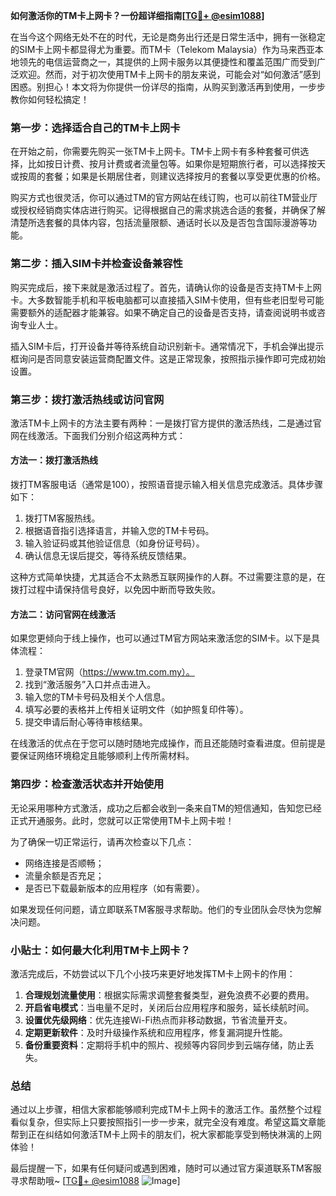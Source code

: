 **如何激活你的TM卡上网卡？一份超详细指南[[TG💪+ @esim1088](https://t.me/s/esim1088)]**

在当今这个网络无处不在的时代，无论是商务出行还是日常生活中，拥有一张稳定的SIM卡上网卡都显得尤为重要。而TM卡（Telekom Malaysia）作为马来西亚本地领先的电信运营商之一，其提供的上网卡服务以其便捷性和覆盖范围广而受到广泛欢迎。然而，对于初次使用TM卡上网卡的朋友来说，可能会对“如何激活”感到困惑。别担心！本文将为你提供一份详尽的指南，从购买到激活再到使用，一步步教你如何轻松搞定！

### 第一步：选择适合自己的TM卡上网卡

在开始之前，你需要先购买一张TM卡上网卡。TM卡上网卡有多种套餐可供选择，比如按日计费、按月计费或者流量包等。如果你是短期旅行者，可以选择按天或按周的套餐；如果是长期居住者，则建议选择按月的套餐以享受更优惠的价格。

购买方式也很灵活，你可以通过TM的官方网站在线订购，也可以前往TM营业厅或授权经销商实体店进行购买。记得根据自己的需求挑选合适的套餐，并确保了解清楚所选套餐的具体内容，包括流量限额、通话时长以及是否包含国际漫游等功能。

### 第二步：插入SIM卡并检查设备兼容性

购买完成后，接下来就是激活过程了。首先，请确认你的设备是否支持TM卡上网卡。大多数智能手机和平板电脑都可以直接插入SIM卡使用，但有些老旧型号可能需要额外的适配器才能兼容。如果不确定自己的设备是否支持，请查阅说明书或咨询专业人士。

插入SIM卡后，打开设备并等待系统自动识别新卡。通常情况下，手机会弹出提示框询问是否同意安装运营商配置文件。这是正常现象，按照指示操作即可完成初始设置。

### 第三步：拨打激活热线或访问官网

激活TM卡上网卡的方法主要有两种：一是拨打官方提供的激活热线，二是通过官网在线激活。下面我们分别介绍这两种方式：

#### 方法一：拨打激活热线
拨打TM客服电话（通常是100），按照语音提示输入相关信息完成激活。具体步骤如下：
1. 拨打TM客服热线。
2. 根据语音指引选择语言，并输入您的TM卡号码。
3. 输入验证码或其他验证信息（如身份证号码）。
4. 确认信息无误后提交，等待系统反馈结果。

这种方式简单快捷，尤其适合不太熟悉互联网操作的人群。不过需要注意的是，在拨打过程中请保持信号良好，以免因中断而导致失败。

#### 方法二：访问官网在线激活
如果您更倾向于线上操作，也可以通过TM官方网站来激活您的SIM卡。以下是具体流程：
1. 登录TM官网（https://www.tm.com.my）。
2. 找到“激活服务”入口并点击进入。
3. 输入您的TM卡号码及相关个人信息。
4. 填写必要的表格并上传相关证明文件（如护照复印件等）。
5. 提交申请后耐心等待审核结果。

在线激活的优点在于您可以随时随地完成操作，而且还能随时查看进度。但前提是要保证网络环境稳定且能够顺利上传所需材料。

### 第四步：检查激活状态并开始使用

无论采用哪种方式激活，成功之后都会收到一条来自TM的短信通知，告知您已经正式开通服务。此时，您就可以正常使用TM卡上网卡啦！

为了确保一切正常运行，请再次检查以下几点：
- 网络连接是否顺畅；
- 流量余额是否充足；
- 是否已下载最新版本的应用程序（如有需要）。

如果发现任何问题，请立即联系TM客服寻求帮助。他们的专业团队会尽快为您解决问题。

### 小贴士：如何最大化利用TM卡上网卡？

激活完成后，不妨尝试以下几个小技巧来更好地发挥TM卡上网卡的作用：
1. **合理规划流量使用**：根据实际需求调整套餐类型，避免浪费不必要的费用。
2. **开启省电模式**：当电量不足时，关闭后台应用程序和服务，延长续航时间。
3. **设置优先级网络**：优先连接Wi-Fi热点而非移动数据，节省流量开支。
4. **定期更新软件**：及时升级操作系统和应用程序，修复漏洞提升性能。
5. **备份重要资料**：定期将手机中的照片、视频等内容同步到云端存储，防止丢失。

### 总结

通过以上步骤，相信大家都能够顺利完成TM卡上网卡的激活工作。虽然整个过程看似复杂，但实际上只要按照指引一步一步来，就完全没有难度。希望这篇文章能帮到正在纠结如何激活TM卡上网卡的朋友们，祝大家都能享受到畅快淋漓的上网体验！

最后提醒一下，如果有任何疑问或遇到困难，随时可以通过官方渠道联系TM客服寻求帮助哦~ [[TG💪+ @esim1088](https://t.me/s/esim1088) ![Image](https://i.postimg.cc/4NQfJmqS/Snipaste-2025-05-13-00-14-12.png)]